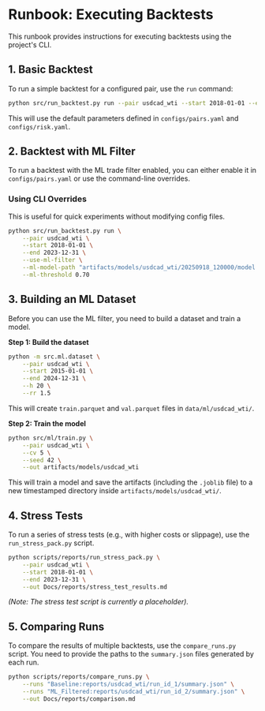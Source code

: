 # Runbook: Executing Backtests

This runbook provides instructions for executing backtests using the project's CLI.

## 1. Basic Backtest

To run a simple backtest for a configured pair, use the `run` command:

```bash
python src/run_backtest.py run --pair usdcad_wti --start 2018-01-01 --end 2023-12-31
```

This will use the default parameters defined in `configs/pairs.yaml` and `configs/risk.yaml`.

## 2. Backtest with ML Filter

To run a backtest with the ML trade filter enabled, you can either enable it in `configs/pairs.yaml` or use the command-line overrides.

### Using CLI Overrides

This is useful for quick experiments without modifying config files.

```bash
python src/run_backtest.py run \
    --pair usdcad_wti \
    --start 2018-01-01 \
    --end 2023-12-31 \
    --use-ml-filter \
    --ml-model-path "artifacts/models/usdcad_wti/20250918_120000/model.joblib" \
    --ml-threshold 0.70
```

## 3. Building an ML Dataset

Before you can use the ML filter, you need to build a dataset and train a model.

**Step 1: Build the dataset**

```bash
python -m src.ml.dataset \
    --pair usdcad_wti \
    --start 2015-01-01 \
    --end 2024-12-31 \
    --h 20 \
    --rr 1.5
```

This will create `train.parquet` and `val.parquet` files in `data/ml/usdcad_wti/`.

**Step 2: Train the model**

```bash
python src/ml/train.py \
    --pair usdcad_wti \
    --cv 5 \
    --seed 42 \
    --out artifacts/models/usdcad_wti
```

This will train a model and save the artifacts (including the `.joblib` file) to a new timestamped directory inside `artifacts/models/usdcad_wti/`.

## 4. Stress Tests

To run a series of stress tests (e.g., with higher costs or slippage), use the `run_stress_pack.py` script.

```bash
python scripts/reports/run_stress_pack.py \
    --pair usdcad_wti \
    --start 2018-01-01 \
    --end 2023-12-31 \
    --out Docs/reports/stress_test_results.md
```
*(Note: The stress test script is currently a placeholder).*

## 5. Comparing Runs

To compare the results of multiple backtests, use the `compare_runs.py` script. You need to provide the paths to the `summary.json` files generated by each run.

```bash
python scripts/reports/compare_runs.py \
    --runs "Baseline:reports/usdcad_wti/run_id_1/summary.json" \
    --runs "ML_Filtered:reports/usdcad_wti/run_id_2/summary.json" \
    --out Docs/reports/comparison.md
```
